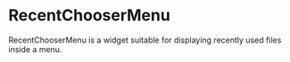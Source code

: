# RecentChooserMenu

RecentChooserMenu is a widget suitable for displaying recently used files inside a menu.
